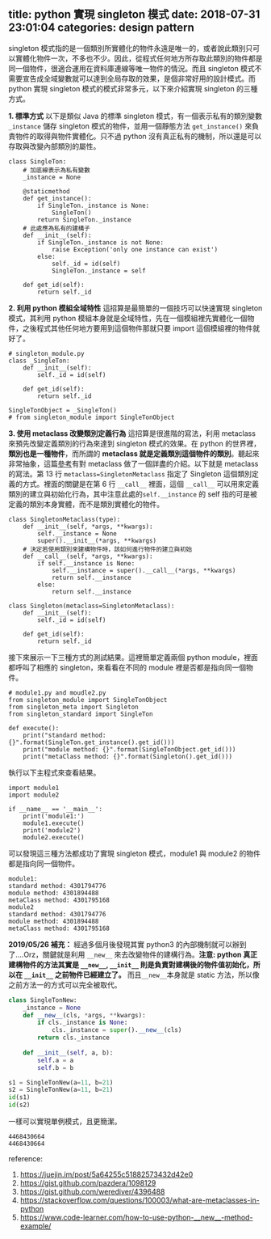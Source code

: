 title: python 實現 singleton 模式
date: 2018-07-31 23:01:04
categories: design pattern
---
singleton 模式指的是一個類別所實體化的物件永遠是唯一的，或者說此類別只可以實體化物件一次，不多也不少。因此，從程式任何地方所存取此類別的物件都是同一個物件，很適合運用在資料庫連線等唯一物件的情況。而且 singleton 模式不需要宣告成全域變數就可以達到全局存取的效果，是個非常好用的設計模式。而 python 實現 singleton 模式的模式非常多元，以下來介紹實現 singleton 的三種方式。

**1. 標準方式**
以下是類似 Java 的標準 singleton 模式，有一個表示私有的類別變數 ``_instance`` 儲存 singleton 模式的物件，並用一個靜態方法 ``get_instance()`` 來負責物件的取得與物件實體化。只不過 python 沒有真正私有的機制，所以還是可以存取與改變內部類別的屬性。
```python=
class SingleTon:
    # 加底線表示為私有變數
    _instance = None

    @staticmethod
    def get_instance():
        if SingleTon._instance is None:
            SingleTon()
        return SingleTon._instance
    # 此處應為私有的建構子
    def __init__(self):
        if SingleTon._instance is not None:
            raise Exception('only one instance can exist')
        else:
            self._id = id(self)
            SingleTon._instance = self
    
    def get_id(self):
        return self._id

```
**2. 利用 python 模組全域特性**
這招算是最簡單的一個技巧可以快速實現 singleton 模式，其利用 python 模組本身就是全域特性，先在一個模組裡先實體化一個物件，之後程式其他任何地方要用到這個物件那就只要 import 這個模組裡的物件就好了。
```python=
# singleton_module.py
class _SingleTon:
    def __init__(self):
        self._id = id(self)
    
    def get_id(self):
        return self._id

SingleTonObject = _SingleTon()
# from singleton_module import SingleTonObject
```

**3. 使用 metaclass 改變類別定義行為**
這招算是很進階的寫法，利用 metaclass 來預先改變定義類別的行為來達到 singleton 模式的效果。在 python 的世界裡，**類別也是一種物件**，而所謂的 **metaclass 就是定義類別這個物件的類別**。聽起來非常抽象，這篇[參考](https://stackoverflow.com/questions/100003/what-are-metaclasses-in-python)有對 metaclass 做了一個詳盡的介紹。以下就是 metaclass 的寫法。第 13 行 ``metaclass=SingletonMetaclass`` 指定了 Singleton 這個類別定義的方式。裡面的關鍵是在第 6 行 ``__call__`` 裡面，這個 ``__call__`` 可以用來定義類別的建立與初始化行為，其中注意此處的``self.__instance`` 的 self 指的可是被定義的類別本身實體，而不是類別實體化的物件。 
```python=
class SingletonMetaclass(type):
    def __init__(self, *args, **kwargs):
        self.__instance = None
        super().__init__(*args, **kwargs)
    # 決定若使用類別來建構物件時，該如何進行物件的建立與初始
    def __call__(self, *args, **kwargs):
        if self.__instance is None:
            self.__instance = super().__call__(*args, **kwargs)
            return self.__instance
        else:
            return self.__instance

class Singleton(metaclass=SingletonMetaclass):
    def __init__(self):
        self._id = id(self)

    def get_id(self):
        return self._id
```
接下來展示一下三種方式的測試結果。這裡簡單定義兩個 python module，裡面都呼叫了相應的 singleton，來看看在不同的 module 裡是否都是指向同一個物件。
```python=
# module1.py and moudle2.py
from singleton_module import SingleTonObject
from singleton_meta import Singleton
from singleton_standard import SingleTon

def execute():
    print("standard method: {}".format(SingleTon.get_instance().get_id()))
    print("module method: {}".format(SingleTonObject.get_id()))
    print("metaClass method: {}".format(Singleton().get_id()))
```
執行以下主程式來查看結果。
```python=
import module1
import module2

if __name__ == '__main__':
    print('module1:')
    module1.execute()
    print('module2')
    module2.execute()
```
可以發現這三種方法都成功了實現 singleton 模式，module1 與 module2 的物件都是指向同一個物件。
```
module1:
standard method: 4301794776
module method: 4301894488
metaClass method: 4301795168
module2
standard method: 4301794776
module method: 4301894488
metaClass method: 4301795168
```
**2019/05/26 補充：**
經過多個月後發現其實 python3 的內部機制就可以辦到了....Orz，關鍵就是利用 ``__new__`` 來去改變物件的建構行為。**注意: python 真正建構物件的方法其實是 ``__new__``, ``__init__`` 則是負責對建構後的物件值初始化，所以在 ``__init__`` 之前物件已經建立了。** 而且``__new__``本身就是 static 方法，所以像之前方法一的方式可以完全被取代。
```python
class SingleTonNew: 
    _instance = None 
    def __new__(cls, *args, **kwargs): 
        if cls._instance is None: 
            cls._instance = super().__new__(cls) 
        return cls._instance 
         
    def __init__(self, a, b): 
        self.a = a 
        self.b = b

s1 = SingleTonNew(a=11, b=21)
s2 = SingleTonNew(a=11, b=21)
id(s1)
id(s2)
```
一樣可以實現單例模式，且更簡潔。
```
4468430664
4468430664
```


reference:
1. https://juejin.im/post/5a64255c51882573432d42e0
2. https://gist.github.com/pazdera/1098129
3. https://gist.github.com/werediver/4396488
4. https://stackoverflow.com/questions/100003/what-are-metaclasses-in-python
5. https://www.code-learner.com/how-to-use-python-__new__-method-example/